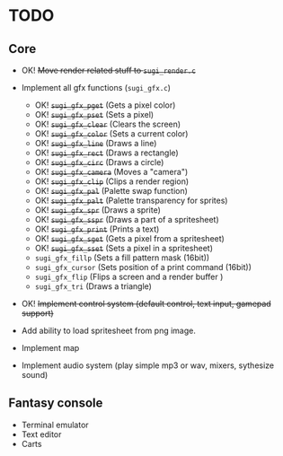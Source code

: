 # TODO

## Core
- OK! ~~Move render related stuff to `sugi_render.c`~~
- Implement all gfx functions (`sugi_gfx.c`)
    - OK! ~~`sugi_gfx_pget`~~   (Gets a pixel color)
    - OK! ~~`sugi_gfx_pset`~~   (Sets a pixel)
    - OK! ~~`sugi_gfx_clear`~~  (Clears the screen)
    - OK! ~~`sugi_gfx_color`~~  (Sets a current color)
    - OK! ~~`sugi_gfx_line`~~   (Draws a line)
    - OK! ~~`sugi_gfx_rect`~~   (Draws a rectangle)
    - OK! ~~`sugi_gfx_circ`~~   (Draws a circle)
    - OK! ~~`sugi_gfx_camera`~~ (Moves a "camera")
    - OK! ~~`sugi_gfx_clip`~~   (Clips a render region)
    - OK! ~~`sugi_gfx_pal`~~    (Palette swap function)
    - OK! ~~`sugi_gfx_palt`~~   (Palette transparency for sprites)
    - OK! ~~`sugi_gfx_spr`~~    (Draws a sprite)
    - OK! ~~`sugi_gfx_sspr`~~   (Draws a part of a spritesheet)
    - OK! ~~`sugi_gfx_print`~~  (Prints a text)
    - OK! ~~`sugi_gfx_sget`~~   (Gets a pixel from a spritesheet)
    - OK! ~~`sugi_gfx_sset`~~   (Sets a pixel in a spritesheet)
    - `sugi_gfx_fillp`      (Sets a fill pattern mask (16bit))
    - `sugi_gfx_cursor`     (Sets position of a print command (16bit))
    - `sugi_gfx_flip`       (Flips a screen and a render buffer )
    - `sugi_gfx_tri`        (Draws a triangle)

- OK! ~~Implement control system (default control, text input, gamepad support)~~
- Add ability to load spritesheet from png image.
- Implement map
- Implement audio system (play simple mp3 or wav, mixers, sythesize sound)

## Fantasy console
- Terminal emulator
- Text editor
- Carts

